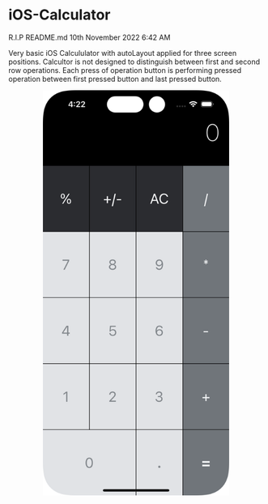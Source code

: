 # iOS-Calculator
R.I.P README.md 10th November 2022 6:42 AM

  <p align="left">
Very basic iOS Calcululator with autoLayout applied for three screen positions. Calcultor is not designed to distinguish between first and second row operations. Each press of operation button is performing pressed operation between first pressed button and last pressed button.</p>

<div align="center">
<img src="images/image1.png" height="800">
</div>
  
  
